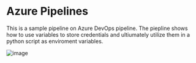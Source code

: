 # Azure Pipelines
 
 This is a sample pipeline on Azure DevOps pipeline.
 The piepline shows how to use variables to store credentials and ultiumately utilize them in a python script as enviroment variables.


![image](https://user-images.githubusercontent.com/66565804/210282394-d4e183d8-8c37-4511-b0bc-c1fa93aaa881.png)



